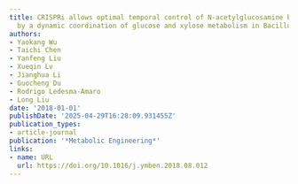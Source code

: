 ```yaml
---
title: CRISPRi allows optimal temporal control of N-acetylglucosamine bioproduction
  by a dynamic coordination of glucose and xylose metabolism in Bacillus subtilis
authors:
- Yaokang Wu
- Taichi Chen
- Yanfeng Liu
- Xueqin Lv
- Jianghua Li
- Guocheng Du
- Rodrigo Ledesma‐Amaro
- Long Liu
date: '2018-01-01'
publishDate: '2025-04-29T16:28:09.931455Z'
publication_types:
- article-journal
publication: '*Metabolic Engineering*'
links:
- name: URL
  url: https://doi.org/10.1016/j.ymben.2018.08.012
---
```

